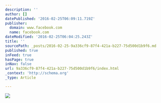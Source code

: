 ```yaml
---
description: ''
author: []
datePublished: '2016-02-25T06:09:11.719Z'
publisher:
  domain: www.facebook.com
  name: facebook.com
dateModified: '2016-02-25T06:04:25.243Z'
title: ''
sourcePath: _posts/2016-02-25-9a336cf9-87f4-421a-b227-75d500d1b9f6.md
published: true
inFeed: true
hasPage: true
inNav: false
url: 9a336cf9-87f4-421a-b227-75d500d1b9f6/index.html
_context: 'http://schema.org'
_type: Article

---
```

![](https://scontent-lax3-1.xx.fbcdn.net/hphotos-xpa1/v/t1.0-0/p296x100/1936453_10153944463586458_6568422751629547481_n.jpg?oh=35dbdad625297ef59eced10dae36f9b4&oe=575A8E24)